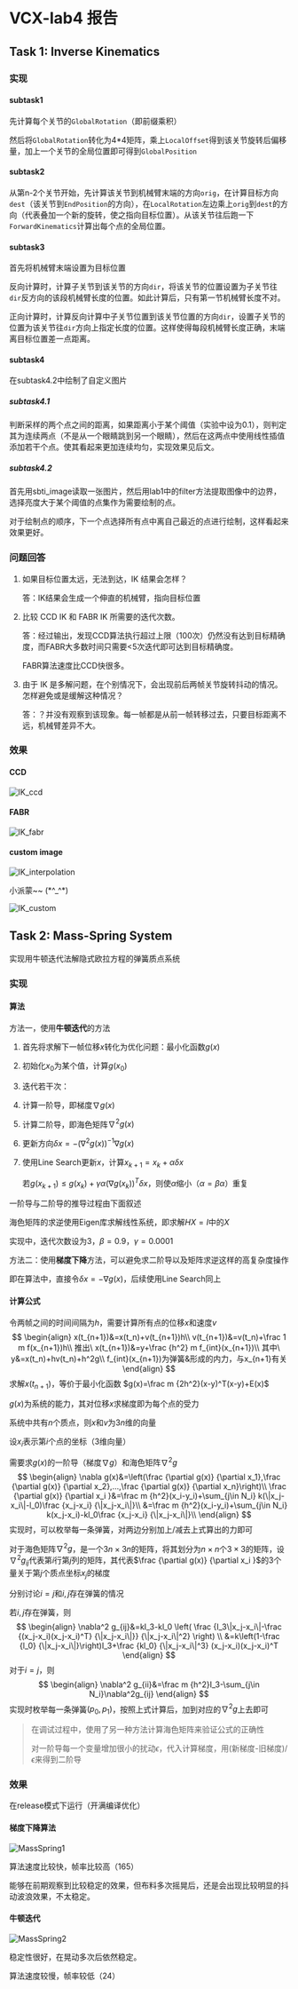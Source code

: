 # VCX-lab4 报告

## Task 1: Inverse Kinematics

### 实现

#### subtask1

先计算每个关节的```GlobalRotation```（即前缀乘积）

然后将```GlobalRotation```转化为4*4矩阵，乘上```LocalOffset```得到该关节旋转后偏移量，加上一个关节的全局位置即可得到```GlobalPosition```

#### subtask2

从第n-2个关节开始，先计算该关节到机械臂末端的方向```orig```，在计算目标方向```dest```（该关节到```EndPosition```的方向），在```LocalRotation```左边乘上```orig```到```dest```的方向（代表叠加一个新的旋转，使之指向目标位置）。从该关节往后跑一下```ForwardKinematics```计算出每个点的全局位置。

#### subtask3

首先将机械臂末端设置为目标位置

反向计算时，计算子关节到该关节的方向```dir```，将该关节的位置设置为子关节往```dir```反方向的该段机械臂长度的位置。如此计算后，只有第一节机械臂长度不对。

正向计算时，计算反向计算中子关节位置到该关节位置的方向```dir```，设置子关节的位置为该关节往```dir```方向上指定长度的位置。这样使得每段机械臂长度正确，末端离目标位置差一点距离。

#### subtask4

在subtask4.2中绘制了自定义图片

##### subtask4.1

判断采样的两个点之间的距离，如果距离小于某个阈值（实验中设为0.1），则判定其为连续两点（不是从一个眼睛跳到另一个眼睛），然后在这两点中使用线性插值添加若干个点。使其看起来更加连续均匀，实现效果见后文。

##### subtask4.2

首先用sbti_image读取一张图片，然后用lab1中的filter方法提取图像中的边界，选择亮度大于某个阈值的点集作为需要绘制的点。

对于绘制点的顺序，下一个点选择所有点中离自己最近的点进行绘制，这样看起来效果更好。

### 问题回答

1. 如果目标位置太远，无法到达，IK 结果会怎样？

   答：IK结果会生成一个伸直的机械臂，指向目标位置

2. 比较 CCD IK 和 FABR IK 所需要的迭代次数。

   答：经过输出，发现CCD算法执行超过上限（100次）仍然没有达到目标精确度，而FABR大多数时间只需要<5次迭代即可达到目标精确度。

   FABR算法速度比CCD快很多。

3. 由于 IK 是多解问题，在个别情况下，会出现前后两帧关节旋转抖动的情况。怎样避免或是缓解这种情况？

   答：？并没有观察到该现象。每一帧都是从前一帧转移过去，只要目标距离不远，机械臂差异不大。

### 效果

#### CCD

![IK_ccd](./report_image/IK_ccd.png)

#### FABR

![IK_fabr](./report_image/IK_fabr.png)

#### custom image

![IK_interpolation](./report_image/IK_interpolation.png)

小派蒙~~ (\*^_^\*)

![IK_custom](./report_image/IK_custom.png)

## Task 2: Mass-Spring System

实现用牛顿迭代法解隐式欧拉方程的弹簧质点系统

### 实现

#### 算法

方法一，使用**牛顿迭代**的方法

1. 首先将求解下一帧位移$x$转化为优化问题：最小化函数$g(x)$

2. 初始化$x_0$为某个值，计算$g(x_0)$

3. 迭代若干次：

4. 计算一阶导，即梯度$\nabla g(x)$

5. 计算二阶导，即海色矩阵$\nabla^2 g(x)$

6. 更新方向$\delta x=-\left(\nabla^2g(x)\right)^{-1}\nabla g(x)$

7. 使用Line Search更新$x$，计算$x_{k+1}=x_k+\alpha\delta x$

   若$g(x_{k+1})\leq g(x_k)+\gamma\alpha\left(\nabla g(x_k)\right)^T\delta x$，则使$\alpha$缩小（$\alpha = \beta \alpha$）重复

一阶导与二阶导的推导过程由下面叙述

海色矩阵的求逆使用Eigen库求解线性系统，即求解$HX=I$中的$X$

实现中，迭代次数设为3，$\beta=0.9$，$\gamma=0.0001$

方法二：使用**梯度下降**方法，可以避免求二阶导以及矩阵求逆这样的高复杂度操作

即在算法中，直接令$\delta x=-\nabla g(x)$，后续使用Line Search同上

#### 计算公式

令两帧之间的时间间隔为$h$，需要计算所有点的位移$x$和速度$v$
$$
\begin{align}
x(t_{n+1})&=x(t_n)+v(t_{n+1})h\\
v(t_{n+1})&=v(t_n)+\frac 1 m f(x_{n+1})h\\
推出\ x(t_{n+1})&=y+\frac {h^2} m f_{int}(x_{n+1})\\
其中\ y&=x(t_n)+hv(t_n)+h^2g\\
f_{int}(x_{n+1})为弹簧&形成的内力，与x_{n+1}有关
\end{align}
$$
求解$x(t_{n+1})$，等价于最小化函数 $g(x)=\frac m {2h^2}(x-y)^T(x-y)+E(x)$

$g(x)$为系统的能力，其对位移$x$求梯度即为每个点的受力

系统中共有$n$个质点，则$x$和$v$为$3n$维的向量

设$x_i$表示第$i$个点的坐标（3维向量）

需要求$g(x)$的一阶导（梯度$\nabla g$）和海色矩阵$\nabla^2g$
$$
\begin{align}
\nabla g(x)&=\left(\frac {\partial g(x)} {\partial x_1},\frac {\partial g(x)} {\partial x_2},...,\frac {\partial g(x)} {\partial x_n}\right)\\
\frac {\partial g(x)} {\partial x_i }&=\frac m {h^2}(x_i-y_i)+\sum_{j\in N_i} k(\|x_j-x_i\|-l_0)\frac {x_j-x_i} {\|x_j-x_i\|}\\
&=\frac m {h^2}(x_i-y_i)+\sum_{j\in N_i} k(x_j-x_i)-kl_0\frac {x_j-x_i} {\|x_j-x_i\|}\\
\end{align}
$$
实现时，可以枚举每一条弹簧，对两边分别加上/减去上式算出的力即可

对于海色矩阵$\nabla^2 g$，是一个$3n\times 3n$的矩阵，将其划分为$n\times n$个$3\times 3$的矩阵，设$\nabla^2 g_{ij}$代表第$i$行第$j$列的矩阵，其代表$\frac {\partial g(x)} {\partial x_i }$的3个量关于第$j$个质点坐标$x_j$的梯度

分别讨论$i=j$和$i,j$存在弹簧的情况

若$i,j$存在弹簧，则
$$
\begin{align}
\nabla^2 g_{ij}&=kI_3-kl_0 \left( \frac {I_3\|x_j-x_i\|-\frac {(x_j-x_i)(x_j-x_i)^T} {\|x_j-x_i\|}} {\|x_j-x_i\|^2} \right) \\
&=k\left(1-\frac {l_0} {\|x_j-x_i\|}\right)I_3+\frac {kl_0} {\|x_j-x_i\|^3} (x_j-x_i)(x_j-x_i)^T
\end{align}
$$
对于$i=j$，则
$$
\begin{align}
\nabla^2 g_{ii}&=\frac m {h^2}I_3-\sum_{j\in N_i}\nabla^2g_{ij}
\end{align}
$$
实现时枚举每一条弹簧$(p_0,p_1)$，按照上式计算后，加到对应的$\nabla^2 g$上去即可

> 在调试过程中，使用了另一种方法计算海色矩阵来验证公式的正确性
>
> 对一阶导每一个变量增加很小的扰动$\epsilon$，代入计算梯度，用(新梯度-旧梯度)/$\epsilon$来得到二阶导

### 效果

在release模式下运行（开满编译优化）

#### 梯度下降算法

![MassSpring1](./report_image/MassSpring1.png)

算法速度比较快，帧率比较高（165）

能够在前期观察到比较稳定的效果，但布料多次摇晃后，还是会出现比较明显的抖动波浪效果，不太稳定。

#### 牛顿迭代

![MassSpring2](./report_image/MassSpring2.png)

稳定性很好，在晃动多次后依然稳定。

算法速度较慢，帧率较低（24）